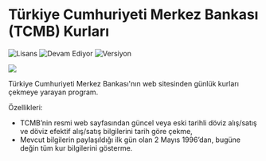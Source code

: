 # Türkiye Cumhuriyeti Merkez Bankası (TCMB) Kurları

<img src="https://img.shields.io/badge/Lisans-GPL-blue.svg?style=flat" alt="Lisans" /> <img src="https://img.shields.io/badge/Durum-Devam Ediyor-yellow.svg?style=flat" alt="Devam Ediyor" /> <img src="https://img.shields.io/badge/Versiyon-1.12-green.svg?style=flat" alt="Versiyon" />

<img src="https://umutd.com/images/programlar/tcmb-kurlari.png" />  

Türkiye Cumhuriyeti Merkez Bankası'nın web sitesinden günlük kurları çekmeye yarayan program. 

Özellikleri:

 * TCMB’nin resmi web sayfasından güncel veya eski tarihli döviz alış/satış ve döviz efektif alış/satış bilgilerini tarih göre çekme,
 * Mevcut bilgilerin paylaşıldığı ilk gün olan 2 Mayıs 1996’dan, bugüne değin tüm kur bilgilerini gösterme.
